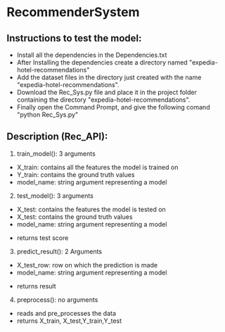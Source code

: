 # RecommenderSystem
## Instructions to test the model:
* Install all the dependencies in the Dependencies.txt
* After Installing the dependencies create a directory named "expedia-hotel-recommendations"
* Add the dataset files in the directory just created with the name "expedia-hotel-recommendations".
* Download the Rec_Sys.py file and place it in the project folder containing the directory "expedia-hotel-recommendations".
* Finally open the Command Prompt, and give the following comand "python Rec_Sys.py"

## Description (Rec_API):
1. train_model(): 3 arguments
* X_train: contains all the features the model is trained on
* Y_train: contains the ground truth values
* model_name: string argument representing a model
2. test_model(): 3 arguments
* X_test: contains the features the model is tested on
* X_test: contains the ground truth values
* model_name: string argument representing a model
- returns test score
3. predict_result(): 2 Arguments
* X_test_row: row on which the prediction is made
* model_name: string argument representing a model
- returns result
4. preprocess(): no arguments
* reads and pre_processes the data
* returns X_train, X_test,Y_train,Y_test
